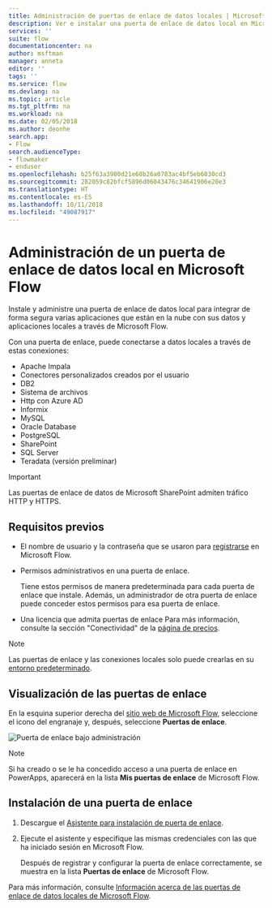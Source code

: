 ```yaml
---
title: Administración de puertas de enlace de datos locales | Microsoft Docs
description: Ver e instalar una puerta de enlace de datos local en Microsoft Flow
services: ''
suite: flow
documentationcenter: na
author: msftman
manager: anneta
editor: ''
tags: ''
ms.service: flow
ms.devlang: na
ms.topic: article
ms.tgt_pltfrm: na
ms.workload: na
ms.date: 02/05/2018
ms.author: deonhe
search.app:
- Flow
search.audienceType:
- flowmaker
- enduser
ms.openlocfilehash: b25f63a3980d21e60b26a0783ac4bf5eb6030cd3
ms.sourcegitcommit: 282059c82bfcf5896d06043476c34641906e20e3
ms.translationtype: HT
ms.contentlocale: es-ES
ms.lasthandoff: 10/11/2018
ms.locfileid: "49087917"
---
```

# <a name="manage-an-on-premises-data-gateway-in-microsoft-flow"></a>Administración de un puerta de enlace de datos local en Microsoft Flow

Instale y administre una puerta de enlace de datos local para integrar de forma segura varias aplicaciones que están en la nube con sus datos y aplicaciones locales a través de Microsoft Flow.

Con una puerta de enlace, puede conectarse a datos locales a través de estas conexiones:

* Apache Impala
* Conectores personalizados creados por el usuario
* DB2
* Sistema de archivos
* Http con Azure AD
* Informix
* MySQL
* Oracle Database
* PostgreSQL
* SharePoint
* SQL Server
* Teradata (versión preliminar)

> [!IMPORTANT]
> Las puertas de enlace de datos de Microsoft SharePoint admiten tráfico HTTP y HTTPS.

## <a name="prerequisites"></a>Requisitos previos

* El nombre de usuario y la contraseña que se usaron para [registrarse](sign-up-sign-in.md) en Microsoft Flow.
* Permisos administrativos en una puerta de enlace.

  Tiene estos permisos de manera predeterminada para cada puerta de enlace que instale. Además, un administrador de otra puerta de enlace puede conceder estos permisos para esa puerta de enlace.
* Una licencia que admita puertas de enlace Para más información, consulte la sección "Conectividad" de la [página de precios](https://flow.microsoft.com/pricing/).

> [!NOTE]
> Las puertas de enlace y las conexiones locales solo puede crearlas en su [entorno predeterminado](environments-overview-maker.md).



## <a name="view-your-gateways"></a>Visualización de las puertas de enlace

En la esquina superior derecha del [sitio web de Microsoft Flow](https://flow.microsoft.com), seleccione el icono del engranaje y, después, seleccione **Puertas de enlace**.

![Puerta de enlace bajo administración][1]

> [!NOTE]
> Si ha creado o se le ha concedido acceso a una puerta de enlace en PowerApps, aparecerá en la lista **Mis puertas de enlace** de Microsoft Flow.



## <a name="install-a-gateway"></a>Instalación de una puerta de enlace

1. Descargue el [Asistente para instalación de puerta de enlace](https://go.microsoft.com/fwlink/?LinkID=820580&clcid=0x409).

1. Ejecute el asistente y especifique las mismas credenciales con las que ha iniciado sesión en Microsoft Flow.

    Después de registrar y configurar la puerta de enlace correctamente, se muestra en la lista **Puertas de enlace** de Microsoft Flow.

Para más información, consulte [Información acerca de las puertas de enlace de datos locales de Microsoft Flow](gateway-reference.md).

<!-- Image references -->
[1]: ./media/manage-gateway/view-gateways.png
